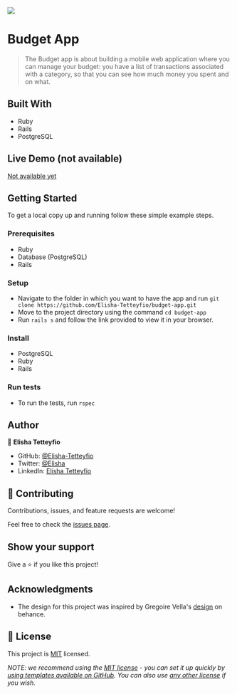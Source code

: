 ![](https://img.shields.io/badge/Microverse-blueviolet)

# Budget App

> The Budget app is about building a mobile web application where you can manage your budget: you have a list of transactions associated with a category, so that you can see how much money you spent and on what.


## Built With

- Ruby
- Rails
- PostgreSQL

## Live Demo (not available)

[Not available yet](https://livedemo.com)


## Getting Started


To get a local copy up and running follow these simple example steps.

### Prerequisites
- Ruby
- Database (PostgreSQL)
- Rails
### Setup
- Navigate to the folder in which you want to have the app and run `git clone https://github.com/Elisha-Tetteyfio/budget-app.git`
- Move to the project directory using the command `cd budget-app`
- Run `rails s` and follow the link provided to view it in your browser.
### Install
- PostgreSQL
- Ruby
- Rails

### Run tests
- To run the tests, run `rspec`


## Author

👤 **Elisha Tetteyfio**

- GitHub: [@Elisha-Tetteyfio](https://github.com/Elisha-Tetteyfio)
- Twitter: [@Elisha](https://twitter.com/Nii_AlYasa)
- LinkedIn: [Elisha Tetteyfio](https://linkedin.com/in/elisha-tetteyfio)


## 🤝 Contributing

Contributions, issues, and feature requests are welcome!

Feel free to check the [issues page](https://github.com/Elisha-Tetteyfio/budget-app/issues).

## Show your support

Give a ⭐️ if you like this project!

## Acknowledgments

- The design for this project was inspired by Gregoire Vella's [design](https://www.behance.net/gallery/19759151/Snapscan-iOs-design-and-branding?tracking_source=) on behance.

## 📝 License

This project is [MIT](./LICENSE) licensed.

_NOTE: we recommend using the [MIT license](https://choosealicense.com/licenses/mit/) - you can set it up quickly by [using templates available on GitHub](https://docs.github.com/en/communities/setting-up-your-project-for-healthy-contributions/adding-a-license-to-a-repository). You can also use [any other license](https://choosealicense.com/licenses/) if you wish._
